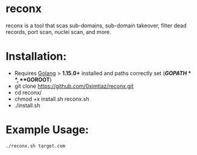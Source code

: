 # reconx
reconx is a tool that scas sub-domains, sub-domain takeover, filter dead records, port scan, nuclei scan, and more.

# Installation:
* Requires [Golang](https://golang.org/dl/) > **1.15.0+** installed and paths correctly set (**$GOPATH**, **$GOROOT**)
* git clone https://github.com/0ximtiaz/reconx.git
* cd reconx/
* chmod +x install.sh reconx.sh
* ./install.sh

# Example Usage:
```bash
./reconx.sh target.com
```
